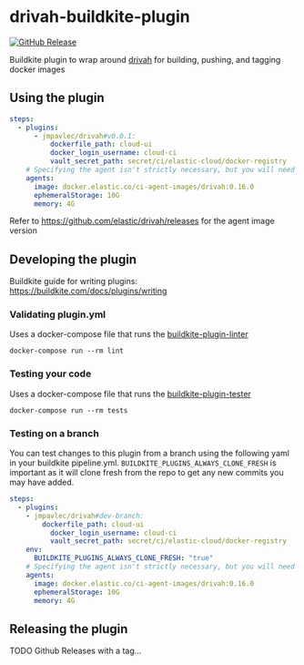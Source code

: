 # drivah-buildkite-plugin
[![GitHub Release](https://img.shields.io/github/release/jmpavlec/drivah-buildkite-plugin.svg)](https://github.com/jmpavlec/drivah-buildkite-plugin/releases)

Buildkite plugin to wrap around [drivah](https://drivah.io/) for building, pushing, and tagging docker images

## Using the plugin

```yaml
steps:
  - plugins:
      - jmpavlec/drivah#v0.0.1:
          dockerfile_path: cloud-ui
          docker_login_username: cloud-ci
          vault_secret_path: secret/ci/elastic-cloud/docker-registry
    # Specifying the agent isn't strictly necessary, but you will need an agent image with drivah installed
    agents:
      image: docker.elastic.co/ci-agent-images/drivah:0.16.0
      ephemeralStorage: 10G
      memory: 4G
```

Refer to https://github.com/elastic/drivah/releases for the agent image version


## Developing the plugin

Buildkite guide for writing plugins: https://buildkite.com/docs/plugins/writing

### Validating plugin.yml
Uses a docker-compose file that runs the [buildkite-plugin-linter](https://github.com/buildkite-plugins/buildkite-plugin-linter)

```shell
docker-compose run --rm lint
```

### Testing your code
Uses a docker-compose file that runs the [buildkite-plugin-tester](https://github.com/buildkite-plugins/buildkite-plugin-tester)

```shell
docker-compose run --rm tests
```


### Testing on a branch
You can test changes to this plugin from a branch using the following yaml in your buildkite pipeline.yml.
`BUILDKITE_PLUGINS_ALWAYS_CLONE_FRESH` is important as it will clone fresh from the repo to get any new commits
you may have added.

```yaml
steps:
  - plugins:
    - jmpavlec/drivah#dev-branch:
        dockerfile_path: cloud-ui
          docker_login_username: cloud-ci
          vault_secret_path: secret/ci/elastic-cloud/docker-registry
    env:
      BUILDKITE_PLUGINS_ALWAYS_CLONE_FRESH: "true"
    # Specifying the agent isn't strictly necessary, but you will need an agent image with drivah installed
    agents:
      image: docker.elastic.co/ci-agent-images/drivah:0.16.0
      ephemeralStorage: 10G
      memory: 4G
```
## Releasing the plugin
TODO Github Releases with a tag...